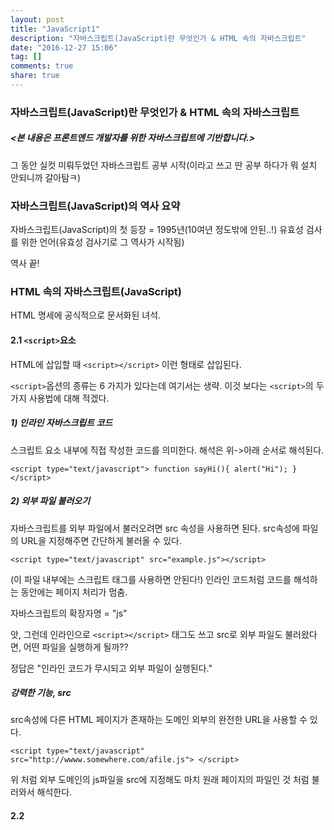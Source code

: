 ```yaml
---
layout: post
title: "JavaScript1"
description: "자바스크립트(JavaScript)란 무엇인가 & HTML 속의 자바스크립트"
date: "2016-12-27 15:06"
tag: []
comments: true
share: true
---
```



### 자바스크립트(JavaScript)란 무엇인가 & HTML 속의 자바스크립트  

##### <본 내용은 프론트엔드 개발자를 위한 자바스크립트에 기반합니다.>

그 동안 실컷 미뤄두었던 자바스크립트 공부 시작(이라고 쓰고 딴 공부 하다가 뭐 설치 안되니까 갈아탐ㅋ)

### 자바스크립트(JavaScript)의 역사 요약

자바스크립트(JavaScript)의 첫 등장 = 1995년(10여년 정도밖에 안된..!)
유효성 검사를 위한 언어(유효성 검사기로 그 역사가 시작됨)

역사 끝!

### HTML 속의 자바스크립트(JavaScript)

HTML 명세에 공식적으로 문서화된 녀석.

#### 2.1 `<script>`요소

HTML에 삽입할 때 `<script></script>` 이런 형태로 삽입된다.

`<script>`옵션의 종류는 6 가지가 있다는데 여기서는 생략.
이것 보다는 `<script>`의 두 가지 사용법에 대해 적겠다.


##### 1) 인라인 자바스크립트 코드
스크립트 요소 내부에 직접 작성한 코드를 의미한다.
해석은 위->아래 순서로 해석된다.

`<script type="text/javascript">
function sayHi(){
  alert("Hi");
}
</script>`

##### 2) 외부 파일 불러오기
자바스크립트를 외부 파일에서 불러오려면 src 속성을 사용하면 된다.
src속성에 파일의 URL을 지정해주면 간단하게 불러올 수 있다.

`<script type="text/javascript" src="example.js"></script>`

(이 파일 내부에는 스크립트 태그를 사용하면 안된다!)
인라인 코드처럼 코드를 해석하는 동안에는 페이지 처리가 멈춤.

자바스크립트의 확장자명 = "js"


앗, 그런데 인라인으로 `<script></script>` 태그도 쓰고 src로 외부 파일도 불러왔다면,
어떤 파일을 실행하게 될까??

정답은 "인라인 코드가 무시되고 외부 파일이 실행된다."

##### 강력한 기능, src
src속성에 다른 HTML 페이지가 존재하는 도메인 외부의 완전한 URL을 사용할 수 있다.

`<script type="text/javascript" src="http://wwww.somewhere.com/afile.js">
</script>`

위 처럼 외부 도메인의 js파일을 src에 지정해도 마치 원래 페이지의 파일인 것 처럼 불러와서 해석한다.

#### 2.2 <script> 태그의 위치
`<head>`태그 안에 쓰는 것이 일반적이다.
그냥 CSS파일이랑 JS파일 같이 외부 파일 참조를 한번에 관리하기 위해 이런 형식을 취한것이다.

하지만, 외부 파일을 이렇게 `<head>`에서 모두 불러오게 된다면 문제점이 발생한다.
자바스크립트를 전부 내려받고, 파싱하고, 해석을 끝낼 때까지 렌더링이 멈추게 된다는 점이다.
그런데 브라우저는 `<body>`태그를 만나면서 부터 렌더링을 시작한다...
(이렇게 되면 페이지 뜨는데 시간이 엄청나게 걸리겠지?? 그리고 넌 빈 화면을 보게 되겠지ㅋ)

이런 이유로 최신 웹 어플리케이션에서는 자바스크립트 코드를 모두 `<body>` 요소 안에 사용한다.
(페이지 콘텐츠 마지막에 써준다. `</body>`태그 바로 앞에..!)

```html
<!DOCTYPE html>
<html>
  <head>
    <title> 몽몽뭉뭉's Web page </title>
  </head>
  <body>
    <!-- 페이지 콘텐츠 -->
    <script type="text/javascript" src="example1.js"></script>
  </body>
</html>
```

#### 2.3 defer & async

defer: 스크립트의 실행을 문서 렌더링 이후로 미룰 수 있다.

async: 해당 스크립트가 해석될 때 까지 다른 스크립트나 문서 렌더링을 차단하지 않아도 된다고 명시.
비동기 스크립트는 마크업 순서대로 실행되지 않는다.(DOM 조작 스크립트는 async(비동기적)사용을 자제하자.)

#### 2.4 `<noscript>`
`<noscript>`요소는 브라우저가 스크립트를 지원하지 않거나 비활성화 되었을 때 사용된다.
스크립트 사용할 수 있으면 표시되지 않아욧!
